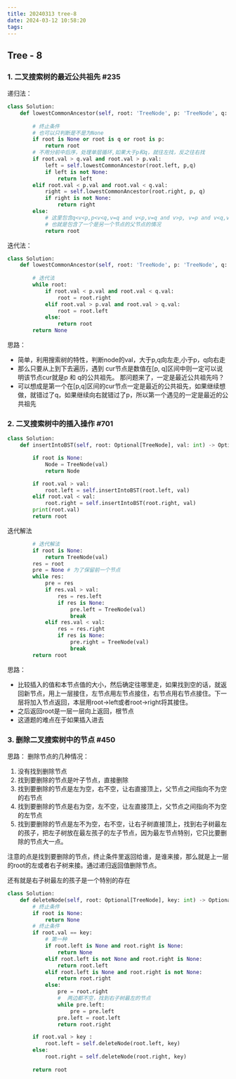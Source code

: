 ```yaml
---
title: 20240313 tree-8
date: 2024-03-12 10:58:20
tags:
---
```


## Tree - 8

### 1. 二叉搜索树的最近公共祖先 #235

递归法：
```python
class Solution:
    def lowestCommonAncestor(self, root: 'TreeNode', p: 'TreeNode', q: 'TreeNode') -> 'TreeNode':
        
        # 终止条件
        # 也可以只判断是不是为None
        if root is None or root is q or root is p: 
            return root
        # 不用分前中后序，处理单层循环,如果大于p和q，就往左找，反之往右找
        if root.val > q.val and root.val > p.val:
            left = self.lowestCommonAncestor(root.left, p,q)
            if left is not None:
                return left
        elif root.val < p.val and root.val < q.val:
            right = self.lowestCommonAncestor(root.right, p, q)
            if right is not None:
                return right
        else:
            # 这里包含q<v<p,p<v<q,v=q and v<p,v=q and v>p, v=p and v<q,v=p and v>q
            # 也就是包含了一个是另一个节点的父节点的情况
            return root
```

迭代法：
```python
class Solution:
    def lowestCommonAncestor(self, root: 'TreeNode', p: 'TreeNode', q: 'TreeNode') -> 'TreeNode':
        
        # 迭代法
        while root:
            if root.val < p.val and root.val < q.val:
                root = root.right
            elif root.val > p.val and root.val > q.val:
                root = root.left
            else:
                return root
        return None
```

思路：
- 简单，利用搜索树的特性，判断node的val，大于p,q向左走,小于p，q向右走
- 那么只要从上到下去遍历，遇到 cur节点是数值在[p, q]区间中则一定可以说明该节点cur就是p 和 q的公共祖先。 那问题来了，一定是最近公共祖先吗？
- 可以想成是第一个在[p,q]区间的cur节点一定是最近的公共祖先，如果继续想做，就错过了q，如果继续向右就错过了p，所以第一个遇见的一定是最近的公共祖先


### 2. 二叉搜索树中的插入操作 #701

```python
class Solution:
    def insertIntoBST(self, root: Optional[TreeNode], val: int) -> Optional[TreeNode]:

        if root is None:
            Node = TreeNode(val)
            return Node

        if root.val > val:
            root.left = self.insertIntoBST(root.left, val)
        elif root.val < val:
            root.right = self.insertIntoBST(root.right, val)
        print(root.val)
        return root
```
迭代解法
```python
        # 迭代解法
        if root is None:
            return TreeNode(val)
        res = root
        pre = None # 为了保留前一个节点
        while res:
            pre = res
            if res.val > val:
                res = res.left
                if res is None:
                    pre.left = TreeNode(val)
                    break
            elif res.val < val:
                res = res.right
                if res is None:
                    pre.right = TreeNode(val)
                    break
        return root
```

思路：
- 比较插入的值和本节点值的大小，然后确定往哪里走，如果找到空的话，就返回新节点，用上一层接住，左节点用左节点接住，右节点用右节点接住。下一层将加入节点返回，本层用root->left或者root->right将其接住。
- 之后返回root是一层一层向上返回，根节点
- 这道题的难点在于如果插入进去

### 3. 删除二叉搜索树中的节点 #450

思路：
删除节点的几种情况：
1. 没有找到删除节点
2. 找到要删除的节点是叶子节点，直接删除
3. 找到要删除的节点是左为空，右不空，让右直接顶上，父节点之间指向不为空的右节点
4. 找到要删除的节点是右为空，左不空，让左直接顶上，父节点之间指向不为空的左节点
5. 找到要删除的节点是左不为空，右不空，让右子树直接顶上，找到右子树最左的孩子，把左子树放在最左孩子的左子节点，因为最左节点特别，它只比要删除的节点大一点。

注意的点是找到要删除的节点，终止条件里返回给谁，是谁来接，那么就是上一层的root的左或者右子树来接。通过递归返回值删除节点。


还有就是右子树最左的孩子是一个特别的存在

```python
class Solution:
    def deleteNode(self, root: Optional[TreeNode], key: int) -> Optional[TreeNode]:
        # 终止条件
        if root is None:
            return None
        # 终止条件
        if root.val == key:
            # 第一种
            if root.left is None and root.right is None:
                return None
            elif root.left is not None and root.right is None:
                return root.left
            elif root.left is None and root.right is not None:
                return root.right
            else:
                pre = root.right
                #  两边都不空，找到右子树最左的节点
                while pre.left:
                    pre = pre.left
                pre.left = root.left
                return root.right

        if root.val > key :  
            root.left = self.deleteNode(root.left, key)
        else:
            root.right = self.deleteNode(root.right, key)
        
        return root
```